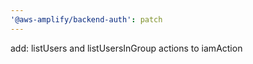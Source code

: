 ```yaml
---
'@aws-amplify/backend-auth': patch
---
```


add: listUsers and listUsersInGroup actions to iamAction
